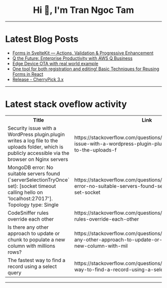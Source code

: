 <h1 align="center">Hi 👋, I'm Tran Ngoc Tam</h1>

---

# Latest Blog Posts 
<!-- BLOG-POST-LIST:START -->
- [Forms in SvelteKit — Actions, Validation &amp; Progressive Enhancement](https://dev.to/a1guy/forms-in-sveltekit-actions-validation-progressive-enhancement-3leh)
- [Q the Future: Enterprise Productivity with AWS Q Business](https://dev.to/sudoconsultants/q-the-future-enterprise-productivity-with-aws-q-business-156m)
- [Edge Device OTA with real world example](https://dev.to/minwook/edge-device-ota-with-real-world-example-1df5)
- [One tool for both registration and editing! Basic Techniques for Reusing Forms in React](https://dev.to/kazutora_hattori_66972c88/one-tool-for-both-registration-and-editing-basic-techniques-for-reusing-forms-in-react-5f81)
- [Release - CherryPick 3.x](https://dev.to/pese/release-cherrypick-3x-1jga)
<!-- BLOG-POST-LIST:END -->

---

# Latest stack oveflow activity
<table>
  <tr><th>Title</th><th>Link</th></tr>
  <!-- STACKOVERFLOW:START --><tr><td>Security issue with a WordPress plugin.plugin writes a log file to the uploads folder, which is publicly accessible via the browser on Nginx servers</td><td>https://stackoverflow.com/questions/79760551/security-issue-with-a-wordpress-plugin-plugin-writes-a-log-file-to-the-uploads-f</td></tr><tr><td>MongoDB error: No suitable servers found &lpar;`serverSelectionTryOnce` set&rpar;: [socket timeout calling hello on &#39;localhost:27017&#39;]. Topology type: Single</td><td>https://stackoverflow.com/questions/79760382/mongodb-error-no-suitable-servers-found-serverselectiontryonce-set-socket</td></tr><tr><td>CodeSniffer rules override each other</td><td>https://stackoverflow.com/questions/79760184/codesniffer-rules-override-each-other</td></tr><tr><td>Is there any other approach to update or chunk to populate a new column with millions rows?</td><td>https://stackoverflow.com/questions/79760094/is-there-any-other-approach-to-update-or-chunk-to-populate-a-new-column-with-mil</td></tr><tr><td>The fastest way to find a record using a select query</td><td>https://stackoverflow.com/questions/79760071/the-fastest-way-to-find-a-record-using-a-select-query</td></tr><!-- STACKOVERFLOW:END -->
</table>

---


